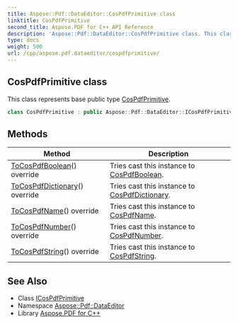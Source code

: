 ```yaml
---
title: Aspose::Pdf::DataEditor::CosPdfPrimitive class
linktitle: CosPdfPrimitive
second_title: Aspose.PDF for C++ API Reference
description: 'Aspose::Pdf::DataEditor::CosPdfPrimitive class. This class represents base public type CosPdfPrimitive in C++.'
type: docs
weight: 500
url: /cpp/aspose.pdf.dataeditor/cospdfprimitive/
---
```

## CosPdfPrimitive class


This class represents base public type [CosPdfPrimitive](./).

```cpp
class CosPdfPrimitive : public Aspose::Pdf::DataEditor::ICosPdfPrimitive
```

## Methods

| Method | Description |
| --- | --- |
| [ToCosPdfBoolean](./tocospdfboolean/)() override | Tries cast this instance to [CosPdfBoolean](../cospdfboolean/). |
| [ToCosPdfDictionary](./tocospdfdictionary/)() override | Tries cast this instance to [CosPdfDictionary](../cospdfdictionary/). |
| [ToCosPdfName](./tocospdfname/)() override | Tries cast this instance to [CosPdfName](../cospdfname/). |
| [ToCosPdfNumber](./tocospdfnumber/)() override | Tries cast this instance to [CosPdfNumber](../cospdfnumber/). |
| [ToCosPdfString](./tocospdfstring/)() override | Tries cast this instance to [CosPdfString](../cospdfstring/). |
## See Also

* Class [ICosPdfPrimitive](../icospdfprimitive/)
* Namespace [Aspose::Pdf::DataEditor](../)
* Library [Aspose.PDF for C++](../../)
